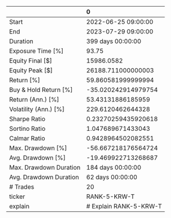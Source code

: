 |                        | 0                      |
|:-----------------------|:-----------------------|
| Start                  | 2022-06-25 09:00:00    |
| End                    | 2023-07-29 09:00:00    |
| Duration               | 399 days 00:00:00      |
| Exposure Time [%]      | 93.75                  |
| Equity Final [$]       | 15986.0582             |
| Equity Peak [$]        | 26188.711000000003     |
| Return [%]             | 59.860581999999994     |
| Buy & Hold Return [%]  | -35.020242914979754    |
| Return (Ann.) [%]      | 53.43131886185959      |
| Volatility (Ann.) [%]  | 229.6120462644328      |
| Sharpe Ratio           | 0.23270259435920618    |
| Sortino Ratio          | 1.047689671433043      |
| Calmar Ratio           | 0.9428964502082551     |
| Max. Drawdown [%]      | -56.667218176564724    |
| Avg. Drawdown [%]      | -19.469922713268687    |
| Max. Drawdown Duration | 184 days 00:00:00      |
| Avg. Drawdown Duration | 62 days 00:00:00       |
| # Trades               | 20                     |
| ticker                 | RANK-5-KRW-T           |
| explain                | # Explain RANK-5-KRW-T |